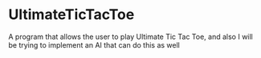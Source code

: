 # UltimateTicTacToe

A program that allows the user to play Ultimate Tic Tac Toe, and also I will be trying to implement an AI that can do this as well
